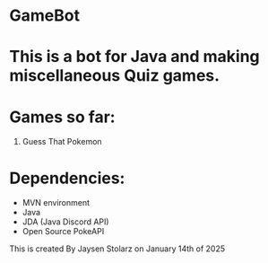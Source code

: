 # GameBot

# This is a bot for Java and making miscellaneous Quiz games.

# Games so far:
1. Guess That Pokemon

# Dependencies:
- MVN environment
- Java
- JDA (Java Discord API)
- Open Source PokeAPI


This is created By Jaysen Stolarz on January 14th of 2025
